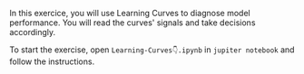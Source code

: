 In this exercice, you will use Learning Curves to diagnose model performance. You will read the curves' signals and take decisions accordingly.

To start the exercise, open `Learning-Curves👇.ipynb` in `jupiter notebook` and follow the instructions.

